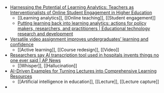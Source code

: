 - [Harnessing the Potential of Learning Analytics: Teachers as Interventionalists of Online Student Engagement in Higher Education](https://needednowlt.substack.com/p/harnessing-the-potential-of-learning?publication_id=1724793&post_id=150792645&isFreemail=true&r=1gwis)
	- [[Learning analytics]], [[Online teaching]], [[Student engagement]]
	- [Putting learning back into learning analytics: actions for policy makers, researchers, and practitioners | Educational technology research and development](https://link.springer.com/article/10.1007/s11423-020-09909-8)
- [Versatile video assignment improves undergraduates’ learning and confidence](https://journals.sagepub.com/doi/abs/10.1177/14697874241287208)
	- [[Active learning]], [[Course redesign]], [[Video]]
- [Researchers say AI transcription tool used in hospitals invents things no one ever said | AP News](https://apnews.com/article/ai-artificial-intelligence-health-business-90020cdf5fa16c79ca2e5b6c4c9bbb14)
	- [[Whisper]], [[Hallucination]]
- [AI-Driven Examples for Turning Lectures into Comprehensive Learning Resources](https://www.aaieec.org/post/ai-driven-examples-for-turning-lectures-into-comprehensive-learning-resources)
	- [[Artificial intelligence in education]], [[Lecture]], [[Lecture capture]]
-